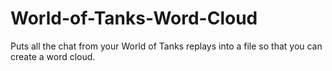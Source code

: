 # World-of-Tanks-Word-Cloud
Puts all the chat from your World of Tanks replays into a file so that you can create a word cloud.
